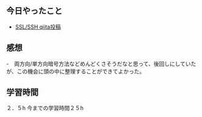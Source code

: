 ## 今日やったこと
- [SSL/SSH qiita投稿](https://qiita.com/parkon_hhs/items/d860c0203aa784047fc3)

## 感想
-　両方向/単方向暗号方法などめんどくさそうだなと思って、後回しにしていたが、この機会に頭の中に整理することができてよかった。

## 学習時間
２．５h
今までの学習時間２５h
